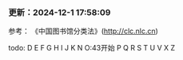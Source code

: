 <!--
 * @Author: Qirong ZHANG
 * @Date: 2022-06-05 15:27:09
 * @Github: https://github.com/ShepherdQR
 * @LastEditors: Qirong ZHANG
 * @LastEditTime: 2024-12-03 00:00:28
 * Copyright (c) 2019 Qirong ZHANG. All rights reserved.
 * SPDX-License-Identifier: LGPL-3.0-or-later.
-->

### 更新：2024-12-1 17:58:09
参考： 《中国图书馆分类法》(http://clc.nlc.cn)

todo:
D
E
F
G
H
I
J
K
N
O:43开始
P
Q
R
S
T
U
V
X
Z
